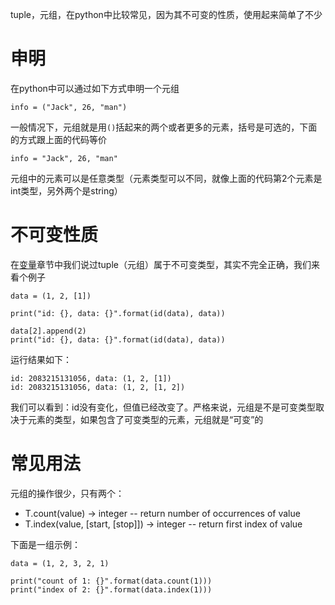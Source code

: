 tuple，元组，在python中比较常见，因为其不可变的性质，使用起来简单了不少

# 申明
在python中可以通过如下方式申明一个元组
```
info = ("Jack", 26, "man")

```

一般情况下，元组就是用```()```括起来的两个或者更多的元素，括号是可选的，下面的方式跟上面的代码等价

```
info = "Jack", 26, "man"

```

元组中的元素可以是任意类型（元素类型可以不同，就像上面的代码第2个元素是int类型，另外两个是string）

# 不可变性质
在[变量](basic/variable.md)章节中我们说过tuple（元组）属于不可变类型，其实不完全正确，我们来看个例子

```
data = (1, 2, [1])

print("id: {}, data: {}".format(id(data), data))

data[2].append(2)
print("id: {}, data: {}".format(id(data), data))

```

运行结果如下：
```
id: 2083215131056, data: (1, 2, [1])
id: 2083215131056, data: (1, 2, [1, 2])

```

我们可以看到：id没有变化，但值已经改变了。严格来说，元组是不是可变类型取决于元素的类型，如果包含了可变类型的元素，元组就是“可变”的

# 常见用法
元组的操作很少，只有两个：
* T.count(value) -> integer -- return number of occurrences of value
* T.index(value, [start, [stop]]) -> integer -- return first index of value

下面是一组示例：
```
data = (1, 2, 3, 2, 1)

print("count of 1: {}".format(data.count(1)))
print("index of 2: {}".format(data.index(1)))

```

